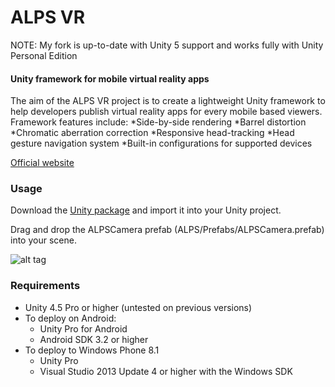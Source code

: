 ALPS VR
========

NOTE: My fork is up-to-date with Unity 5 support and works fully with Unity Personal Edition

#### Unity framework for mobile virtual reality apps ####

The aim of the ALPS VR project is to create a lightweight Unity framework to help developers publish virtual reality apps for every mobile based viewers. Framework features include:
*Side-by-side rendering
*Barrel distortion
*Chromatic aberration correction
*Responsive head-tracking
*Head gesture navigation system
*Built-in configurations for supported devices

[Official website](http://alpsvr.com)

### Usage ###

Download the [Unity package](http://alpsvr.com) and import it into your Unity project.

Drag and drop the ALPSCamera prefab (ALPS/Prefabs/ALPSCamera.prefab) into your scene.

![alt tag](/Screenshots/ALPSVR_Preview.JPG)

### Requirements ###
* Unity 4.5 Pro or higher (untested on previous versions)
* To deploy on Android:
  * Unity Pro for Android
  * Android SDK 3.2 or higher
* To deploy to Windows Phone 8.1
  * Unity Pro
  * Visual Studio 2013 Update 4 or higher with the Windows SDK

